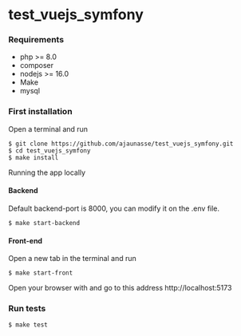 # test_vuejs_symfony

### Requirements
* php >= 8.0
* composer
* nodejs >= 16.0
* Make
* mysql

### First installation

Open a terminal and run 
```
$ git clone https://github.com/ajaunasse/test_vuejs_symfony.git
$ cd test_vuejs_symfony
$ make install
```

Running the app locally

#### Backend
Default backend-port is 8000, you can modify it on the .env file.
```
$ make start-backend
```

#### Front-end
Open a new tab in the terminal and run
```
$ make start-front
```
Open your browser with and go to this address http://localhost:5173


### Run tests
```
$ make test
```

